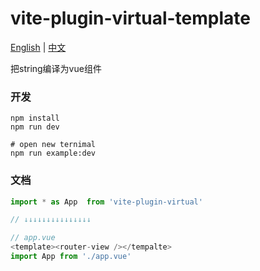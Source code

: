 # vite-plugin-virtual-template

[English](./README.md) | [中文](./REAMDE.cn.md)

把string编译为vue组件

### 开发

```shell
npm install
npm run dev

# open new ternimal
npm run example:dev
```



### 文档

```js
import * as App  from 'vite-plugin-virtual'

// ↓↓↓↓↓↓↓↓↓↓↓↓↓↓↓

// app.vue
<template><router-view /></tempalte>
import App from './app.vue'
```



